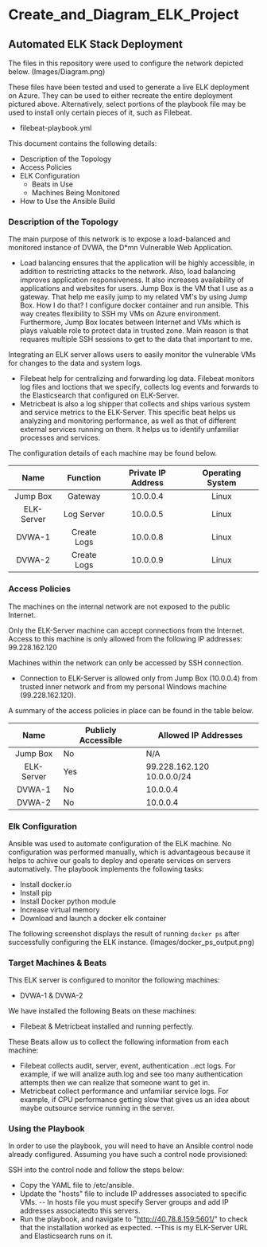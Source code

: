 # Create_and_Diagram_ELK_Project
## Automated ELK Stack Deployment

The files in this repository were used to configure the network depicted below.
(Images/Diagram.png)

These files have been tested and used to generate a live ELK deployment on Azure. They can be used to either recreate the entire deployment pictured above. Alternatively, select portions of the playbook file may be used to install only certain pieces of it, such as Filebeat.

  - filebeat-playbook.yml

This document contains the following details:
- Description of the Topology
- Access Policies
- ELK Configuration
  - Beats in Use
  - Machines Being Monitored
- How to Use the Ansible Build


### Description of the Topology

The main purpose of this network is to expose a load-balanced and monitored instance of DVWA, the D*mn Vulnerable Web Application.

- Load balancing ensures that the application will be highly accessible, in addition to restricting attacks to the network. Also, load balancing improves application responsiveness. It also increases availability of applications and websites for users. 
  Jump Box is the VM that I use as a gateway. That help me easily jump to my related VM's by using Jump Box. How I do that? I configure docker container and run ansible. This way creates flexibility to SSH my VMs on Azure environment. Furthermore, Jump Box locates between Internet and VMs which is plays valuable role to protect data in trusted zone. Main reason is that requares multiple SSH sessions to get to the data that important to me. 

Integrating an ELK server allows users to easily monitor the vulnerable VMs for changes to the data and system logs.
- Filebeat help for centralizing and forwarding log data. Filebeat monitors log files and loctions that we specify, collects log events and forwards to the Elasticsearch that configured on ELK-Server.
- Metricbeat is also a log shipper that collects and ships various system and service metrics to the ELK-Server. This specific beat helps us analyzing and monitoring performance, as well as that of different external services running on them. It helps us to identify unfamiliar processes and services.

The configuration details of each machine may be found below.

|    Name    |   Function  | Private IP Address | Operating System |
|:----------:|:-----------:|:------------------:|:----------------:|
| Jump Box   |   Gateway   |      10.0.0.4      |       Linux      |
| ELK-Server |  Log Server |      10.0.0.5      |       Linux      |
| DVWA-1     | Create Logs |      10.0.0.8      |       Linux      |
| DVWA-2     | Create Logs |      10.0.0.9      |       Linux      |

### Access Policies

The machines on the internal network are not exposed to the public Internet. 

Only the ELK-Server machine can accept connections from the Internet. Access to this machine is only allowed from the following IP addresses:
99.228.162.120

Machines within the network can only be accessed by SSH connection.
- Connection to ELK-Server is allowed only from Jump Box (10.0.0.4) from trusted inner network and from my personal Windows machine (99.228.162.120).

A summary of the access policies in place can be found in the table below.

|    Name    | Publicly Accessible | Allowed IP Addresses       |
|:----------:|---------------------|----------------------------|
| Jump Box   |          No         |             N/A            |
| ELK-Server |         Yes         | 99.228.162.120 10.0.0.0/24 |
| DVWA-1     |          No         |          10.0.0.4          |
| DVWA-2     |          No         |          10.0.0.4          |

### Elk Configuration

Ansible was used to automate configuration of the ELK machine. No configuration was performed manually, which is advantageous because it helps to achive our goals to deploy and operate services on servers automatively.
The playbook implements the following tasks:
- Install docker.io
- Install pip
- Install Docker python module
- Increase virtual memory
- Download and launch a docker elk container

The following screenshot displays the result of running `docker ps` after successfully configuring the ELK instance.
(Images/docker_ps_output.png)

### Target Machines & Beats
This ELK server is configured to monitor the following machines:
- DVWA-1 & DVWA-2

We have installed the following Beats on these machines:
- Filebeat & Metricbeat installed and running perfectly.

These Beats allow us to collect the following information from each machine:
- Filebeat collects audit, server, event, authentication ..ect logs. For example, if we will analize auth.log and see too many authentication attempts then we can realize that someone want to get in.
- Metricbeat collect performance and unfamiliar service logs. For example, if CPU performance getting slow that gives us an idea about maybe outsource service running in the server.

### Using the Playbook
In order to use the playbook, you will need to have an Ansible control node already configured. Assuming you have such a control node provisioned: 

SSH into the control node and follow the steps below:
- Copy the YAML file to /etc/ansible.
- Update the "hosts" file to include IP addresses associated to specific VMs. -- In hosts file you must specify Server groups and add IP addresses associatedto this servers.
- Run the playbook, and navigate to "http://40.78.8.159:5601/" to check that the installation worked as expected. --This is my ELK-Server URL and Elasticsearch runs on it.

